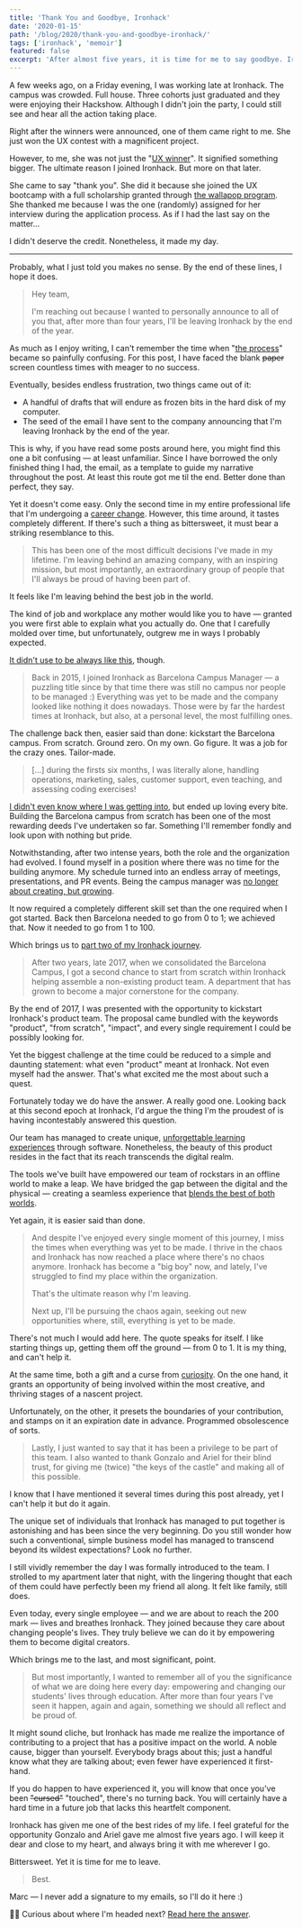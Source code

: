 ```yaml
---
title: 'Thank You and Goodbye, Ironhack'
date: '2020-01-15'
path: '/blog/2020/thank-you-and-goodbye-ironhack/'
tags: ['ironhack', 'memoir']
featured: false
excerpt: 'After almost five years, it is time for me to say goodbye. Ironhack has given me one of the best rides of my life. Unfortunately, it has also become a "big boy", and I miss the times when everything was yet to be made.'
---
```


A few weeks ago, on a Friday evening, I was working late at Ironhack. The campus was crowded. Full house. Three cohorts just graduated and they were enjoying their Hackshow. Although I didn't join the party, I could still see and hear all the action taking place.

Right after the winners were announced, one of them came right to me. She just won the UX contest with a magnificent project.

However, to me, she was not just the "[UX winner](/blog/2016/designer-i-wanted-to-be)". It signified something bigger. The ultimate reason I joined Ironhack. But more on that later.

She came to say "thank you". She did it because she joined the UX bootcamp with a full scholarship granted through [the wallapop program](https://www.genbeta.com/actualidad/wallapop-y-ironhack-ofreceran-200-000-euros-en-becas-para-formar-a-100-mujeres-en-tecnologia). She thanked me because I was the one (randomly) assigned for her interview during the application process. As if I had the last say on the matter...

I didn't deserve the credit. Nonetheless, it made my day.

---

Probably, what I just told you makes no sense. By the end of these lines, I hope it does.

> Hey team,
>
> I'm reaching out because I wanted to personally announce to all of you that, after more than four years, I'll be leaving Ironhack by the end of the year.

As much as I enjoy writing, I can't remember the time when "[the process](/blog/2018/war-of-art)" became so painfully confusing. For this post, I have faced the blank ~~paper~~ screen countless times with meager to no success.

Eventually, besides endless frustration, two things came out of it:

- A handful of drafts that will endure as frozen bits in the hard disk of my computer.
- The seed of the email I have sent to the company announcing that I'm leaving Ironhack by the end of the year.

This is why, if you have read some posts around here, you might find this one a bit confusing — at least unfamiliar. Since I have borrowed the only finished thing I had, the email, as a template to guide my narrative throughout the post. At least this route got me til the end. Better done than perfect, they say.

Yet it doesn't come easy. Only the second time in my entire professional life that I'm undergoing a [career change](/blog/2015/stepping-down). However, this time around, it tastes completely different. If there's such a thing as bittersweet, it must bear a striking resemblance to this.

> This has been one of the most difficult decisions I've made in my lifetime. I'm leaving behind an amazing company, with an inspiring mission, but most importantly, an extraordinary group of people that I'll always be proud of having been part of.

It feels like I'm leaving behind the best job in the world.

The kind of job and workplace any mother would like you to have — granted you were first able to explain what you actually do. One that I carefully molded over time, but unfortunately, outgrew me in ways I probably expected.

[It didn't use to be always like this](/blog/2015/hi-from-ironhack), though.

> Back in 2015, I joined Ironhack as Barcelona Campus Manager — a puzzling title since by that time there was still no campus nor people to be managed :) Everything was yet to be made and the company looked like nothing it does nowadays. Those were by far the hardest times at Ironhack, but also, at a personal level, the most fulfilling ones.

The challenge back then, easier said than done: kickstart the Barcelona campus. From scratch. Ground zero. On my own. Go figure. It was a job for the crazy ones. Tailor-made.

> [...] during the firsts six months, I was literally alone, handling operations, marketing, sales, customer support, even teaching, and assessing coding exercises!

[I didn't even know where I was getting into](/blog/2016/the-power-of-not-knowing), but ended up loving every bite. Building the Barcelona campus from scratch has been one of the most rewarding deeds I've undertaken so far. Something I'll remember fondly and look upon with nothing but pride.

Notwithstanding, after two intense years, both the role and the organization had evolved. I found myself in a position where there was no time for the building anymore. My schedule turned into an endless array of meetings, presentations, and PR events. Being the campus manager was [no longer about creating, but growing](/blog/2015/lifestyle-business).

It now required a completely different skill set than the one required when I got started. Back then Barcelona needed to go from 0 to 1; we achieved that. Now it needed to go from 1 to 100.

Which brings us to [part two of my Ironhack journey](/blog/2017/back-to-product).

> After two years, late 2017, when we consolidated the Barcelona Campus, I got a second chance to start from scratch within Ironhack helping assemble a non-existing product team. A department that has grown to become a major cornerstone for the company.

By the end of 2017, I was presented with the opportunity to kickstart Ironhack's product team. The proposal came bundled with the keywords "product", "from scratch", "impact", and every single requirement I could be possibly looking for.

Yet the biggest challenge at the time could be reduced to a simple and daunting statement: what even "product" meant at Ironhack. Not even myself had the answer. That's what excited me the most about such a quest.

Fortunately today we do have the answer. A really good one. Looking back at this second epoch at Ironhack, I'd argue the thing I'm the proudest of is having incontestably answered this question.

Our team has managed to create unique, [unforgettable learning experiences](/blog/2016/ironhack-experience) through software. Nonetheless, the beauty of this product resides in the fact that its reach transcends the digital realm.

The tools we've built have empowered our team of rockstars in an offline world to make a leap. We have bridged the gap between the digital and the physical — creating a seamless experience that [blends the best of both worlds](/blog/2017/alignment).

Yet again, it is easier said than done.

> And despite I've enjoyed every single moment of this journey, I miss the times when everything was yet to be made. I thrive in the chaos and Ironhack has now reached a place where there's no chaos anymore. Ironhack has become a "big boy" now, and lately, I've struggled to find my place within the organization.
>
> That's the ultimate reason why I'm leaving.
>
> Next up, I'll be pursuing the chaos again, seeking out new opportunities where, still, everything is yet to be made.

There's not much I would add here. The quote speaks for itself. I like starting things up, getting them off the ground — from 0 to 1. It is my thing, and can't help it.

At the same time, both a gift and a curse from [curiosity](/blog/2017/curiosity-trumps-everything). On the one hand, it grants an opportunity of being involved within the most creative, and thriving stages of a nascent project.

Unfortunately, on the other, it presets the boundaries of your contribution, and stamps on it an expiration date in advance. Programmed obsolescence of sorts.

> Lastly, I just wanted to say that it has been a privilege to be part of this team. I also wanted to thank Gonzalo and Ariel for their blind trust, for giving me (twice) "the keys of the castle" and making all of this possible.

I know that I have mentioned it several times during this post already, yet I can't help it but do it again.

The unique set of individuals that Ironhack has managed to put together is astonishing and has been since the very beginning. Do you still wonder how such a conventional, simple business model has managed to transcend beyond its wildest expectations? Look no further.

I still vividly remember the day I was formally introduced to the team. I strolled to my apartment later that night, with the lingering thought that each of them could have perfectly been my friend all along. It felt like family, still does.

Even today, every single employee — and we are about to reach the 200 mark — lives and breathes Ironhack. They joined because they care about changing people's lives. They truly believe we can do it by empowering them to become digital creators.

Which brings me to the last, and most significant, point.

> But most importantly, I wanted to remember all of you the significance of what we are doing here every day: empowering and changing our students' lives through education. After more than four years I've seen it happen, again and again, something we should all reflect and be proud of.

It might sound cliche, but Ironhack has made me realize the importance of contributing to a project that has a positive impact on the world. A noble cause, bigger than yourself. Everybody brags about this; just a handful know what they are talking about; even fewer have experienced it first-hand.

If you do happen to have experienced it, you will know that once you've been ~~"cursed"~~ "touched", there's no turning back. You will certainly have a hard time in a future job that lacks this heartfelt component.

Ironhack has given me one of the best rides of my life. I feel grateful for the opportunity Gonzalo and Ariel gave me almost five years ago. I will keep it dear and close to my heart, and always bring it with me wherever I go.

Bittersweet. Yet it is time for me to leave.

> Best.

Marc — I never add a signature to my emails, so I'll do it here :)

🙋‍♂️ Curious about where I'm headed next? [Read here the answer](/blog/2020/hi-from-gamestry).

